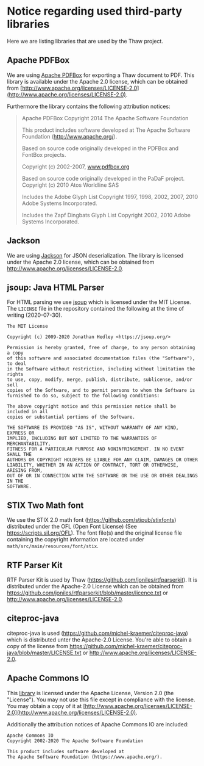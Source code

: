 # Notice regarding used third-party libraries

Here we are listing libraries that are used by the Thaw project.


## Apache PDFBox

We are using [Apache PDFBox](https://pdfbox.apache.org/) for exporting a Thaw document to PDF.
This library is available under the Apache 2.0 license, which can be obtained from [http://www.apache.org/licenses/LICENSE-2.0](http://www.apache.org/licenses/LICENSE-2.0).

Furthermore the library contains the following attribution notices:

>Apache PDFBox
>Copyright 2014 The Apache Software Foundation
>
>This product includes software developed at
>The Apache Software Foundation (http://www.apache.org/).
>
>Based on source code originally developed in the PDFBox and 
>FontBox projects.
>
>Copyright (c) 2002-2007, www.pdfbox.org
>
>Based on source code originally developed in the PaDaF project.
>Copyright (c) 2010 Atos Worldline SAS
>
>Includes the Adobe Glyph List
>Copyright 1997, 1998, 2002, 2007, 2010 Adobe Systems Incorporated.
>
>Includes the Zapf Dingbats Glyph List
>Copyright 2002, 2010 Adobe Systems Incorporated.


## Jackson

We are using [Jackson](https://github.com/FasterXML/jackson-core) for JSON deserialization.
The library is licensed under the Apache 2.0 license, which can be obtained from http://www.apache.org/licenses/LICENSE-2.0.


## jsoup: Java HTML Parser

For HTML parsing we use [jsoup](https://github.com/jhy/jsoup/) which is licensed under the MIT License.
The `LICENSE` file in the repository contained the following at the time of writing (2020-07-30).

```
The MIT License

Copyright (c) 2009-2020 Jonathan Hedley <https://jsoup.org/>

Permission is hereby granted, free of charge, to any person obtaining a copy
of this software and associated documentation files (the "Software"), to deal
in the Software without restriction, including without limitation the rights
to use, copy, modify, merge, publish, distribute, sublicense, and/or sell
copies of the Software, and to permit persons to whom the Software is
furnished to do so, subject to the following conditions:

The above copyright notice and this permission notice shall be included in all
copies or substantial portions of the Software.

THE SOFTWARE IS PROVIDED "AS IS", WITHOUT WARRANTY OF ANY KIND, EXPRESS OR
IMPLIED, INCLUDING BUT NOT LIMITED TO THE WARRANTIES OF MERCHANTABILITY,
FITNESS FOR A PARTICULAR PURPOSE AND NONINFRINGEMENT. IN NO EVENT SHALL THE
AUTHORS OR COPYRIGHT HOLDERS BE LIABLE FOR ANY CLAIM, DAMAGES OR OTHER
LIABILITY, WHETHER IN AN ACTION OF CONTRACT, TORT OR OTHERWISE, ARISING FROM,
OUT OF OR IN CONNECTION WITH THE SOFTWARE OR THE USE OR OTHER DEALINGS IN THE
SOFTWARE.
```


## STIX Two Math font

We use the STIX 2.0 math font (https://github.com/stipub/stixfonts) distributed under the OFL (Open Font License) (See https://scripts.sil.org/OFL).
The font file(s) and the original license file containing the copyright information are located under `math/src/main/resources/font/stix`.


## RTF Parser Kit

RTF Parser Kit is used by Thaw (https://github.com/joniles/rtfparserkit).
It is distributed under the Apache-2.0 License which can be obtained from https://github.com/joniles/rtfparserkit/blob/master/licence.txt or http://www.apache.org/licenses/LICENSE-2.0.


## citeproc-java

citeproc-java is used (https://github.com/michel-kraemer/citeproc-java) which is distributed unter the Apache-2.0 License.
You're able to obtain a copy of the license from https://github.com/michel-kraemer/citeproc-java/blob/master/LICENSE.txt or http://www.apache.org/licenses/LICENSE-2.0.

## Apache Commons IO

This [library](https://github.com/apache/commons-io) is licensed under the
Apache License, Version 2.0 (the "License"). You may not use this file except in
compliance with the license. You may obtain a copy of it at
[http://www.apache.org/licenses/LICENSE-2.0](http://www.apache.org/licenses/LICENSE-2.0).

Additionally the attribution notices of Apache Commons IO are included:
```
Apache Commons IO
Copyright 2002-2020 The Apache Software Foundation

This product includes software developed at
The Apache Software Foundation (https://www.apache.org/).
```
